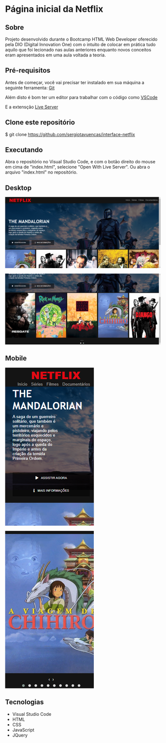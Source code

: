 # Página inicial da Netflix

## Sobre
Projeto desenvolvido durante o Bootcamp HTML Web Developer oferecido pela DIO (Digital Innovation One) com o intuito de colocar em prática tudo aquilo que foi lecionado nas aulas anteriores enquanto novos conceitos eram apresentados em uma aula voltada a teoria.

## Pré-requisitos

Antes de começar, você vai precisar ter instalado em sua máquina a seguinte ferramenta:
[Git](https://git-scm.com)

Além disto é bom ter um editor para trabalhar com o código como [VSCode](https://code.visualstudio.com/)

E a extensção [Live Server](https://marketplace.visualstudio.com/items?itemName=ritwickdey.LiveServer)

## Clone este repositório
$ git clone <https://github.com/sergiotavuencas/interface-netflix>

## Executando
Abra o repositório no Visual Studio Code, e com o botão direito do mouse em cima de "index.html", selecione "Open With Live Server".
Ou abra o arquivo "index.html" no repositório.

## Desktop
![Desktop](https://github.com/sergiotavuencas/interface-netflix/blob/screenshots/Desktop%2001.png?raw=true "Versão Desktop")

![Desktop](https://github.com/sergiotavuencas/interface-netflix/blob/screenshots/Desktop%2002.png?raw=true "Versão Desktop")

## Mobile
![Mobile](https://github.com/sergiotavuencas/interface-netflix/blob/screenshots/Mobile%2001.png?raw=true "Versão Mobile")

![Mobile](https://github.com/sergiotavuencas/interface-netflix/blob/screenshots/Mobile%2002.png?raw=true "Versão Mobile")

## Tecnologias
* Visual Studio Code
* HTML
* CSS
* JavaScript
* JQuery
